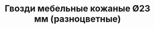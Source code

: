 ---
title: Гвозди мебельные кожаные &Oslash;23 мм (разноцветные)
description: Купить гвозди мебельные кожаные &Oslash;23 мм (разноцветные) в розницу с доставкой по Москве.

layout: product
permalink: /catalog/:path
type: "product"
weight: 2

prod_title: Гвозди мебельные кожаные &Oslash;23 мм (разноцветные)
prod_short_desc: Декоративные мебельные гвозди, обтянутые кожей различных цветов и фактур.
prod_full_desc: Мебельные гвозди, обтянутые кожей обычно применяются при перетяжке кожаной мебели и дверей. Цвет шляпки, как правило, подбирается под основной цвет материала.
prod_message:
price: 13
price-a: " руб/шт."

chars:
- "Цвет: различные"
- "Длина ножки, мм: 35"
- "Диаметр шляпки, мм: 23"
- "Кол-во в упаковке, шт: 1"

usage:
---